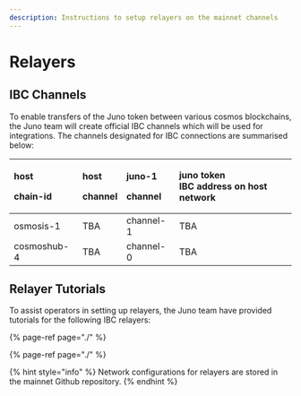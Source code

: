 ```yaml
---
description: Instructions to setup relayers on the mainnet channels
---
```


# Relayers

## IBC Channels

To enable transfers of the Juno token between various cosmos blockchains, the Juno team will create official IBC channels which will be used for integrations. The channels designated for IBC connections are summarised below:

<table>
  <thead>
    <tr>
      <th style="text-align:left">
        <p>host</p>
        <p>chain-id</p>
      </th>
      <th style="text-align:left">
        <p>host</p>
        <p>channel</p>
      </th>
      <th style="text-align:left">
        <p>juno-1</p>
        <p>channel</p>
      </th>
      <th style="text-align:left">juno token
        <br />IBC address on host network</th>
    </tr>
  </thead>
  <tbody>
    <tr>
      <td style="text-align:left">osmosis-1</td>
      <td style="text-align:left">TBA</td>
      <td style="text-align:left">channel-1</td>
      <td style="text-align:left">TBA</td>
    </tr>
    <tr>
      <td style="text-align:left">cosmoshub-4</td>
      <td style="text-align:left">TBA</td>
      <td style="text-align:left">channel-0</td>
      <td style="text-align:left">TBA</td>
    </tr>
  </tbody>
</table>

## Relayer Tutorials

To assist operators in setting up relayers, the Juno team have provided tutorials for the following IBC relayers:

{% page-ref page="./" %}

{% page-ref page="./" %}

{% hint style="info" %}
Network configurations for relayers are stored in the mainnet Github repository.
{% endhint %}

